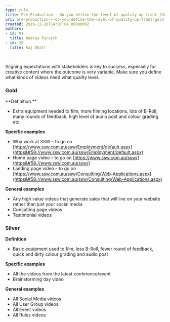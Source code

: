 ```yaml
---
type: rule
title: Pre-Production - Do you define the level of quality up front (Gold vs Silver)?
uri: pre-production---do-you-define-the-level-of-quality-up-front-gold-vs-silver
created: 2019-12-28T14:07:04.0000000Z
authors:
- id: 91
  title: Andrew Forsyth
- id: 29
  title: Raj Dhatt

---
```


Aligning expectations with stakeholders is key to success, especially for creative content where the outcome is very variable. Make sure you define what kinds of videos need what quality level.
 
### Gold


**Definition **

- Extra equipment needed to film, more filming locations, lots of B-Roll, many rounds of feedback, high level of audio post and colour grading etc.


**Specific examples**

- Why work at SSW – to go on [https://www.ssw.com.au/ssw/Employment/default.aspx](https&#58;//www.ssw.com.au/ssw/Employment/default.aspx)
- Home page video – to go on [https://www.ssw.com.au/ssw/](https&#58;//www.ssw.com.au/ssw/)
- Landing page video – to go on [https://www.ssw.com.au/ssw/Consulting/Web-Applications.aspx](https&#58;//www.ssw.com.au/ssw/Consulting/Web-Applications.aspx)


**General examples**

- Any high value videos that generate sales that will live on your website rather than just your social media
- Consulting page videos
- Testimonial videos


### Silver


**Definition**

- Basic equipment used to film, less B-Roll, fewer round of feedback, quick and dirty colour grading and audio post


**Specific examples**

- All the videos from the latest conference/event
- Brainstorming day video


**General examples**

- All Social Media videos
- All User Group videos
- All Event videos
- All Rules videos
